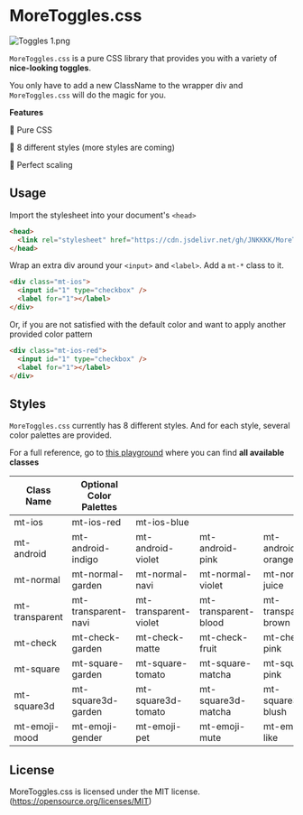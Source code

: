 # MoreToggles.css

![Toggles _1_.png](https://i.loli.net/2020/02/26/L92TdZF4sADtoVO.png)

`MoreToggles.css` is a pure CSS library that provides you with a variety of **nice-looking toggles**. 

You only have to add a new ClassName to the wrapper div and `MoreToggles.css` will do the magic for you.

**Features**

🔹  Pure CSS

🔹  8 different styles (more styles are coming) 

🔹  Perfect scaling

## Usage

Import the stylesheet into your document's `<head>`
```html
<head>
  <link rel="stylesheet" href="https://cdn.jsdelivr.net/gh/JNKKKK/MoreToggles.css/output/moretoggles.min.css">
</head>
```
Wrap an extra div around your `<input>` and `<label>`. Add a `mt-*` class to it.
```html
<div class="mt-ios"> 
  <input id="1" type="checkbox" />
  <label for="1"></label>
</div>
```
Or, if you are not satisfied with the default color and want to apply another provided color pattern
```html
<div class="mt-ios-red"> 
  <input id="1" type="checkbox" />
  <label for="1"></label>
</div>
```

## Styles
`MoreToggles.css` currently has 8 different styles. And for each style, several color palettes are provided.

For a full reference, go to [this playground]() where you can find **all available classes**

| Class Name    | Optional Color Palettes | | | |
| ------------- |-------------|-----|-----|-----|
| mt-ios| mt-ios-red|mt-ios-blue|||||
| mt-android| mt-android-indigo|mt-android-violet|mt-android-pink|mt-android-orange|
| mt-normal |mt-normal-garden| mt-normal-navi|mt-normal-violet|mt-normal-juice|
|mt-transparent|mt-transparent-navi|mt-transparent-violet|mt-transparent-blood|mt-transparent-brown|
|mt-check|mt-check-garden|mt-check-matte|mt-check-fruit|mt-check-pink|
|mt-square|mt-square-garden|mt-square-tomato|mt-square-matcha|mt-square-pink|
|mt-square3d|mt-square3d-garden|mt-square3d-tomato|mt-square3d-matcha|mt-square3d-blush|
|mt-emoji-mood|mt-emoji-gender|mt-emoji-pet|mt-emoji-mute|mt-emoji-like|
## License
MoreToggles.css is licensed under the MIT license. (https://opensource.org/licenses/MIT)

